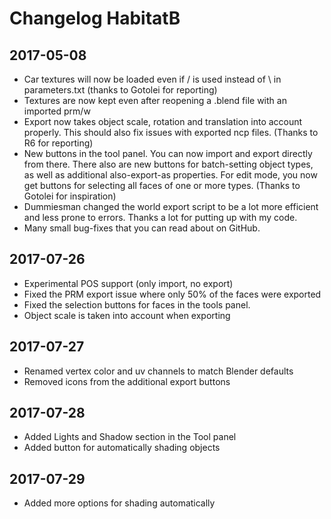 # Changelog HabitatB

## 2017-05-08

+ Car textures will now be loaded even if / is used instead of \ in parameters.txt (thanks to Gotolei for reporting)
+ Textures are now kept even after reopening a .blend file with an imported prm/w
+ Export now takes object scale, rotation and translation into account properly. This should also fix issues with exported ncp files. (Thanks to R6 for reporting)
+ New buttons in the tool panel. You can now import and export directly from there. There also are new buttons for batch-setting object types, as well as additional also-export-as properties. For edit mode, you now get buttons for selecting all faces of one or more types. (Thanks to Gotolei for inspiration)
+ Dummiesman changed the world export script to be a lot more efficient and less prone to errors. Thanks a lot for putting up with my code.
+ Many small bug-fixes that you can read about on GitHub.

## 2017-07-26

+ Experimental POS support (only import, no export)
+ Fixed the PRM export issue where only 50% of the faces were exported
+ Fixed the selection buttons for faces in the tools panel.
+ Object scale is taken into account when exporting

## 2017-07-27
+ Renamed vertex color and uv channels to match Blender defaults
+ Removed icons from the additional export buttons

## 2017-07-28
+ Added Lights and Shadow section in the Tool panel
+ Added button for automatically shading objects
## 2017-07-29
+ Added more options for shading automatically
